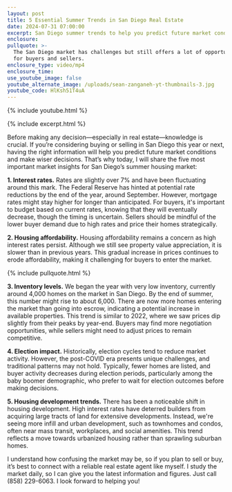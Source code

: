 ```yaml
---
layout: post
title: 5 Essential Summer Trends in San Diego Real Estate
date: 2024-07-31 07:00:00
excerpt: San Diego summer trends to help you predict future market conditions.
enclosure:
pullquote: >-
  The San Diego market has challenges but still offers a lot of opportunities
  for buyers and sellers.
enclosure_type: video/mp4
enclosure_time:
use_youtube_image: false
youtube_alternate_image: /uploads/sean-zanganeh-yt-thumbnails-3.jpg
youtube_code: HlKsh51T4uA
---
```

{% include youtube.html %}

{% include excerpt.html %}

Before making any decision—especially in real estate—knowledge is crucial. If you’re considering buying or selling in San Diego this year or next, having the right information will help you predict future market conditions and make wiser decisions. That’s why today, I will share the five most important market insights for San Diego’s summer housing market:

**1\. Interest rates.** Rates are slightly over 7% and have been fluctuating around this mark. The Federal Reserve has hinted at potential rate reductions by the end of the year, around September. However, mortgage rates might stay higher for longer than anticipated. For buyers, it's important to budget based on current rates, knowing that they will eventually decrease, though the timing is uncertain. Sellers should be mindful of the lower buyer demand due to high rates and price their homes strategically.

**2\. Housing affordability.** Housing affordability remains a concern as high interest rates persist. Although we still see property value appreciation, it is slower than in previous years. This gradual increase in prices continues to erode affordability, making it challenging for buyers to enter the market.

{% include pullquote.html %}

**3\. Inventory levels.** We began the year with very low inventory, currently around 4,000 homes on the market in San Diego. By the end of summer, this number might rise to about 6,000. There are now more homes entering the market than going into escrow, indicating a potential increase in available properties. This trend is similar to 2022, where we saw prices dip slightly from their peaks by year-end. Buyers may find more negotiation opportunities, while sellers might need to adjust prices to remain competitive.

**4\. Election impact.** Historically, election cycles tend to reduce market activity. However, the post-COVID era presents unique challenges, and traditional patterns may not hold. Typically, fewer homes are listed, and buyer activity decreases during election periods, particularly among the baby boomer demographic, who prefer to wait for election outcomes before making decisions.

**5\. Housing development trends.** There has been a noticeable shift in housing development. High interest rates have deterred builders from acquiring large tracts of land for extensive developments. Instead, we're seeing more infill and urban development, such as townhomes and condos, often near mass transit, workplaces, and social amenities. This trend reflects a move towards urbanized housing rather than sprawling suburban homes.

I understand how confusing the market may be, so if you plan to sell or buy, it’s best to connect with a reliable real estate agent like myself. I study the market daily, so I can give you the latest information and figures. Just call (858) 229-6063. I look forward to helping you!